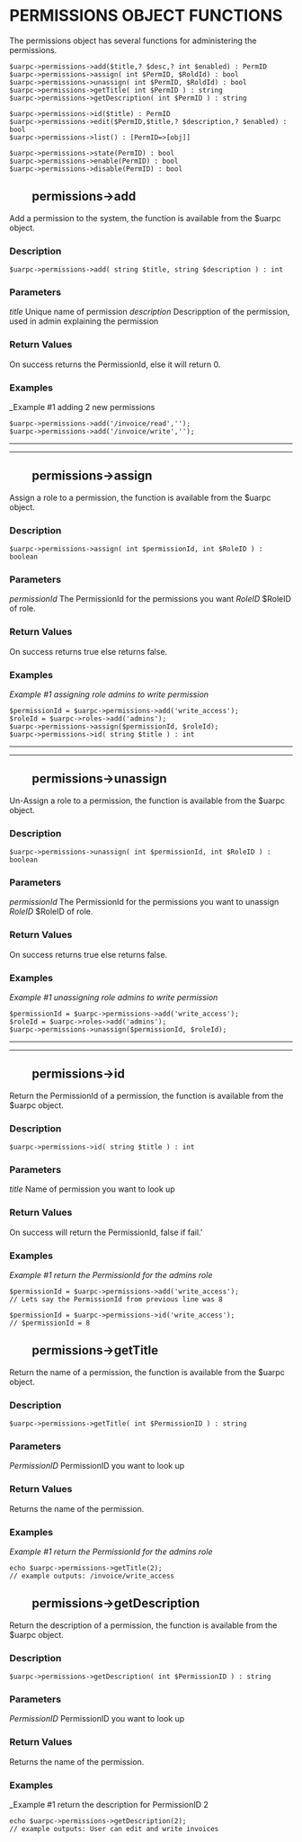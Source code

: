<style>

</style>

# PERMISSIONS OBJECT FUNCTIONS

The permissions object has several functions for administering the permissions.

    $uarpc->permissions->add($title,? $desc,? int $enabled) : PermID
    $uarpc->permissions->assign( int $PermID, $RoldId) : bool
    $uarpc->permissions->unassign( int $PermID, $RoldId) : bool
    $uarpc->permissions->getTitle( int $PermID ) : string
    $uarpc->permissions->getDescription( int $PermID ) : string

    $uarpc->permissions->id($title) : PermID
    $uarpc->permissions->edit($PermID,$title,? $description,? $enabled) : bool
    $uarpc->permissions->list() : [PermID=>[obj]]

    $uarpc->permissions->state(PermID) : bool
    $uarpc->permissions->enable(PermID) : bool
    $uarpc->permissions->disable(PermID) : bool
## <dd>**permissions->add**</dd>

Add a permission to the system, the function is available from the $uarpc object.

### **Description**

    $uarpc->permissions->add( string $title, string $description ) : int

### **Parameters**

_title_
    Unique name of permission
_description_
    Descripption of the permission, used in admin explaining the permission

### **Return Values**

On success returns the PermissionId, else it will return 0.

### **Examples**

_Example #1 adding 2 new permissions

    $uarpc->permissions->add('/invoice/read','');
    $uarpc->permissions->add('/invoice/write','');


<hr>
<hr>

## <dd>**permissions->assign**</dd>

Assign a role to a permission, the function is available from the $uarpc object.

### **Description**

    $uarpc->permissions->assign( int $permissionId, int $RoleID ) : boolean

### **Parameters**

_permissionId_
    The PermissionId for the permissions you want
_RoleID_
    $RoleID of role.

### **Return Values**

On success returns true else returns false.

### **Examples**

_Example #1 assigning role admins to write permission_

    $permissionId = $uarpc->permissions->add('write_access');
    $roleId = $uarpc->roles->add('admins');
    $uarpc->permissions->assign($permissionId, $roleId);
    $uarpc->permissions->id( string $title ) : int

<hr>
<hr>

## <dd>**permissions->unassign**</dd>

Un-Assign a role to a permission, the function is available from the $uarpc object.

### **Description**

    $uarpc->permissions->unassign( int $permissionId, int $RoleID ) : boolean

### **Parameters**

_permissionId_
    The PermissionId for the permissions you want to unassign
_RoleID_
    $RoleID of role.

### **Return Values**

On success returns true else returns false.

### **Examples**

_Example #1 unassigning role admins to write permission_

    $permissionId = $uarpc->permissions->add('write_access');
    $roleId = $uarpc->roles->add('admins');
    $uarpc->permissions->unassign($permissionId, $roleId);

<hr>
<hr>


## <dd>**permissions->id**</dd>

Return the PermissionId of a permission, the function is available from the $uarpc object.

### **Description**

    $uarpc->permissions->id( string $title ) : int

### **Parameters**

_title_
    Name of permission you want to look up

### **Return Values**

On success will return the PermissionId, false if fail.'

### **Examples**

_Example #1 return the PermissionId for the admins role_

    $permissionId = $uarpc->permissions->add('write_access');
    // Lets say the PermissionId from previous line was 8

    $permissionId = $uarpc->permissions->id('write_access');
    // $permissionId = 8

## <dd>**permissions->getTitle**</dd>

Return the name of a permission, the function is available from the $uarpc object.

### **Description**

    $uarpc->permissions->getTitle( int $PermissionID ) : string

### **Parameters**

_PermissionID_
    PermissionID you want to look up

### **Return Values**

Returns the name of the permission.

### **Examples**

_Example #1 return the PermissionId for the admins role_

    echo $uarpc->permissions->getTitle(2);
    // example outputs: /invoice/write_access

## <dd>**permissions->getDescription**</dd>

Return the description of a permission, the function is available from the $uarpc object.

### **Description**

    $uarpc->permissions->getDescription( int $PermissionID ) : string

### **Parameters**

_PermissionID_
    PermissionID you want to look up

### **Return Values**

Returns the name of the permission.

### **Examples**

_Example #1 return the description for PermissionID 2

    echo $uarpc->permissions->getDescription(2);
    // example outputs: User can edit and write invoices

